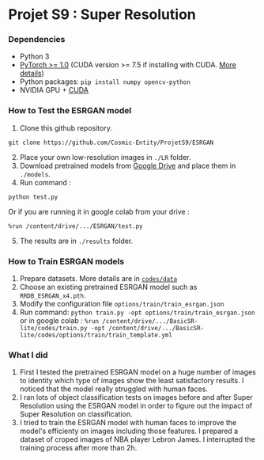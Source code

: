 # Projet S9 : Super Resolution

### Dependencies
- Python 3
- [PyTorch >= 1.0](https://pytorch.org/) (CUDA version >= 7.5 if installing with CUDA. [More details](https://pytorch.org/get-started/previous-versions/))
- Python packages:  `pip install numpy opencv-python`
- NVIDIA GPU + [CUDA](https://developer.nvidia.com/cuda-downloads)


### How to Test the ESRGAN model
1. Clone this github repository.
```
git clone https://github.com/Cosmic-Entity/ProjetS9/ESRGAN
```
2. Place your own low-resolution images in `./LR` folder.
3. Download pretrained models from [Google Drive](https://drive.google.com/drive/u/0/folders/17VYV_SoZZesU6mbxz2dMAIccSSlqLecY) and place them in `./models`.
4. Run command :
```
python test.py
```
   Or if you are running it in google colab from your drive :
```
%run /content/drive/.../ESRGAN/test.py
```
5. The results are in `./results` folder.

### How to Train ESRGAN models

1. Prepare datasets. More details are in [`codes/data`](https://github.com/Cosmic-Entity/ProjetS9/blob/main/ESRGAN/Training/BasicSR-lite/codes/data)
1. Choose an existing pretrained ESRGAN model such as `RRDB_ESRGAN_x4.pth`.
1. Modify the configuration file  `options/train/train_esrgan.json`
1. Run command: `python train.py -opt options/train/train_esrgan.json` or in google colab : `%run /content/drive/.../BasicSR-lite/codes/train.py -opt /content/drive/.../BasicSR-lite/codes/options/train/train_template.yml`

### What I did

1. First I tested the pretrained ESRGAN model on a huge number of images to identity which type of images show the least satisfactory results. I noticed that the model really struggled with human faces.
2. I ran lots of object classification tests on images before and after Super Resolution using the ESRGAN model in order to figure out the impact of Super Resolution on classification.
3. I tried to train the ESRGAN model with human faces to improve the model's efficienty on images including those features. I prepared a dataset of croped images of NBA player Lebron James. I interrupted the training process after more than 2h.



